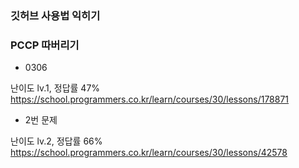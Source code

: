 ### 깃허브 사용법 익히기
### PCCP 따버리기

* 0306
  
난이도 lv.1, 정답률 47%
https://school.programmers.co.kr/learn/courses/30/lessons/178871

* 2번 문제
  
난이도 lv.2, 정답률 66%
https://school.programmers.co.kr/learn/courses/30/lessons/42578

